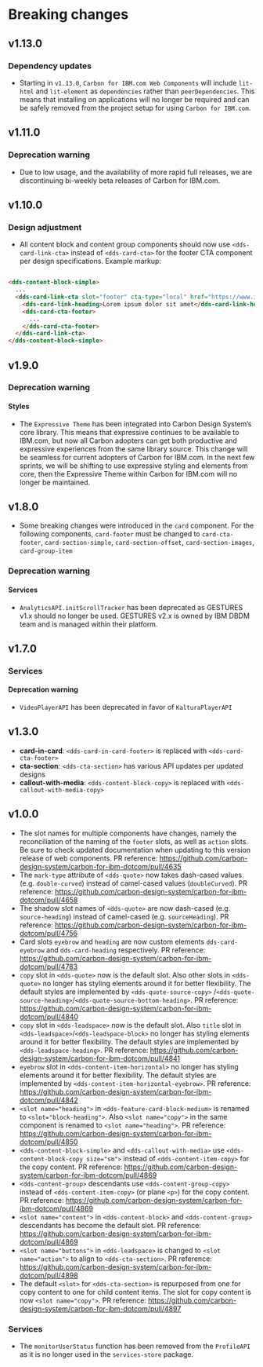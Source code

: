 # Breaking changes

## v1.13.0

### Dependency updates

- Starting in `v1.13.0`, `Carbon for IBM.com Web Components` will include 
  `lit-html` and `lit-element` as `dependencies` rather than 
  `peerDependencies`. This means that installing on applications will no longer 
  be required and can be safely removed from the project setup for using 
  `Carbon for IBM.com`. 

## v1.11.0

### Deprecation warning

- Due to low usage, and the availability of more rapid full releases, we are
  discontinuing bi-weekly beta releases of Carbon for IBM.com.

## v1.10.0

### Design adjustment

- All content block and content group components should now
  use `<dds-card-link-cta>`
  instead of `<dds-card-cta>` for the footer CTA component per design
  specifications. Example markup:

```html

<dds-content-block-simple>
  ...
  <dds-card-link-cta slot="footer" cta-type="local" href="https://www.ibm.com/">
    <dds-card-link-heading>Lorem ipsum dolor sit amet</dds-card-link-heading>
    <dds-card-cta-footer>
      ...
    </dds-card-cta-footer>
  </dds-card-link-cta>
</dds-content-block-simple>
```

## v1.9.0

### Deprecation warning

#### Styles

- The `Expressive Theme` has been integrated into Carbon Design System’s core
  library. This means that expressive continues to be available to IBM.com, but
  now all Carbon adopters can get both productive and expressive experiences
  from the same library source. This change will be seamless for current
  adopters of Carbon for IBM.com. In the next few sprints, we will be shifting
  to use expressive styling and elements from core, then the Expressive Theme
  within Carbon for IBM.com will no longer be maintained.

## v1.8.0

- Some breaking changes were introduced in the `card` component. For the
  following components, `card-footer` must be changed to `card-cta-footer`,
  `card-section-simple`, `card-section-offset`, `card-section-images`,
  `card-group-item`

### Deprecation warning

#### Services

- `AnalyticsAPI.initScrollTracker` has been deprecated as GESTURES v1.x should
  no longer be used. GESTURES v2.x is owned by IBM DBDM team and is managed
  within their platform.

## v1.7.0

### Services

#### Deprecation warning

- `VideoPlayerAPI` has been deprecated in favor of `KalturaPlayerAPI`

## v1.3.0

- **card-in-card**: `<dds-card-in-card-footer>` is replaced with
  `<dds-card-cta-footer>`
- **cta-section**: `<dds-cta-section>` has various API updates per updated
  designs
- **callout-with-media**: `<dds-content-block-copy>` is replaced with
  `<dds-callout-with-media-copy>`

## v1.0.0

* The slot names for multiple components have changes, namely the reconciliation
  of the naming of the `footer` slots, as well as `action` slots. Be sure to
  check updated documentation when updating to this version release of web
  components. PR
  reference: https://github.com/carbon-design-system/carbon-for-ibm-dotcom/pull/4635
* The `mark-type` attribute of `<dds-quote>` now takes dash-cased values
  (e.g. `double-curved`) instead of camel-cased values (`doubleCurved`). PR
  reference: https://github.com/carbon-design-system/carbon-for-ibm-dotcom/pull/4658
* The shadow slot names of `<dds-quote>` are now dash-cased
  (e.g. `source-heading`) instead of camel-cased (e.g. `sourceHeading`). PR
  reference: https://github.com/carbon-design-system/carbon-for-ibm-dotcom/pull/4756
* Card slots `eyebrow` and `heading` are now custom elements `dds-card-eyebrow`
  and `dds-card-heading` respectively. PR
  reference: https://github.com/carbon-design-system/carbon-for-ibm-dotcom/pull/4783
* `copy` slot in `<dds-quote>` now is the default slot. Also other slots in
  `<dds-quote>` no longer has styling elements around it for better flexibility.
  The default styles are implemented by `<dds-quote-source-copy>`
  /`<dds-quote-source-heading>`/`<dds-quote-source-bottom-heading>`. PR
  reference: https://github.com/carbon-design-system/carbon-for-ibm-dotcom/pull/4840
* `copy` slot in `<dds-leadspace>` now is the default slot. Also `title` slot in
  `<dds-leadspace>`/`<dds-leadspace-block>` no longer has styling elements
  around it for better flexibility. The default styles are implemented by
  `<dds-leadspace-heading>`. PR
  reference: https://github.com/carbon-design-system/carbon-for-ibm-dotcom/pull/4841
* `eyebrow` slot in `<dds-content-item-horizontal>` no longer has styling
  elements around it for better flexibility. The default styles are implemented
  by `<dds-content-item-horizontal-eyebrow>`. PR
  reference: https://github.com/carbon-design-system/carbon-for-ibm-dotcom/pull/4842
* `<slot name="heading">` in `<dds-feature-card-block-medium>` is renamed to
  `<slot="block-heading">`. Also `<slot name="copy">` in the same component is
  renamed to `<slot name="heading">`. PR
  reference: https://github.com/carbon-design-system/carbon-for-ibm-dotcom/pull/4850
* `<dds-content-block-simple>` and `<dds-callout-with-media>` use
  `<dds-content-block-copy size="sm">` instead of `<dds-content-item-copy>` for
  the copy content. PR
  reference: https://github.com/carbon-design-system/carbon-for-ibm-dotcom/pull/4869
* `<dds-content-group>` descendants use `<dds-content-group-copy>` instead of
  `<dds-content-item-copy>` (or plane `<p>`) for the copy content. PR
  reference: https://github.com/carbon-design-system/carbon-for-ibm-dotcom/pull/4869
* `<slot name="content">` in `<dds-content-block>` and `<dds-content-group>`
  descendants has become the default slot. PR
  reference: https://github.com/carbon-design-system/carbon-for-ibm-dotcom/pull/4869
* `<slot name="buttons">` in `<dds-leadspace>` is changed to
  `<slot name="action">` to align to `<dds-cta-section>`. PR
  reference: https://github.com/carbon-design-system/carbon-for-ibm-dotcom/pull/4898
* The default `<slot>` for `<dds-cta-section>` is repurposed from one for copy
  content to one for child content items. The slot for copy content is now
  `<slot name="copy">`. PR
  reference: https://github.com/carbon-design-system/carbon-for-ibm-dotcom/pull/4897

### Services

* The `monitorUserStatus` function has been removed from the `ProfileAPI` as it
  is no longer used in the `services-store` package.
